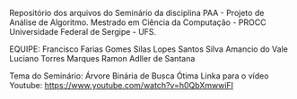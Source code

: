 Repositório dos arquivos do Seminário da disciplina PAA - Projeto de Análise de Algoritmo.
Mestrado em Ciência da Computação - PROCC
Universidade Federal de Sergipe - UFS.

EQUIPE:
Francisco Farias Gomes
Silas Lopes Santos Silva Amancio do Vale
Luciano Torres Marques
Ramon Adller de Santana

Tema do Seminário: Árvore Binária de Busca Ótima
Linka para o vídeo Youtube: https://www.youtube.com/watch?v=h0QbXmwwiFI
